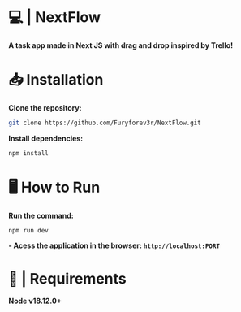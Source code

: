 # 💻 | NextFlow
**A task app made in Next JS with drag and drop inspired by Trello!**

# 📥 Installation
**Clone the repository:**
```bash
git clone https://github.com/Furyforev3r/NextFlow.git
```
**Install dependencies:**
```bash
npm install
```
# 🖥️ How to Run
**Run the command:**
```bash
npm run dev
```
**- Acess the application in the browser: `http://localhost:PORT`**

# 📝 | Requirements
**Node v18.12.0+**
